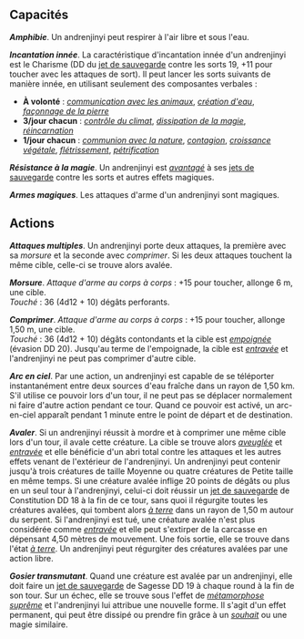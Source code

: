 ## Capacités
_**Amphibie**_. Un andrenjinyi peut respirer à l'air libre et sous l'eau.

_**Incantation innée**_. La caractéristique d'incantation innée d'un andrenjinyi est le Charisme (DD du [jet de sauvegarde](/utiliser-les-caracteristiques/#jets-de-sauvegarde) contre les sorts 19, +11 pour toucher avec les attaques de sort). Il peut lancer les sorts suivants de manière innée, en utilisant seulement des composantes verbales :
* **À volonté** : [_communication avec les animaux_](/grimoire/communication-avec-les-animaux/), [_création d'eau_](/grimoire/creation-de-nourriture-et-d-eau/), [_façonnage de la pierre_](/grimoire/faconnage-de-la-pierre/)
* **3/jour chacun** : [_contrôle du climat_](/grimoire/controle-du-climat/), [_dissipation de la magie_](/grimoire/dissipation-de-la-magie/), [_réincarnation_](/grimoire/reincarnation/)
* **1/jour chacun** : [_communion avec la nature_](/grimoire/communion-avec-la-nature/), [_contagion_](/grimoire/contagion/), [_croissance végétale_](/grimoire/croissance-vegetale/), [_flétrissement_](/grimoire/fletrissement/), [_pétrification_](/grimoire/petrification/)

_**Résistance à la magie**_. Un andrenjinyi est [_avantagé_](/utiliser-les-caracteristiques/#avantage-et-desavantage) à ses [jets de sauvegarde](/utiliser-les-caracteristiques/#jets-de-sauvegarde) contre les sorts et autres effets magiques.

_**Armes magiques**_. Les attaques d'arme d'un andrenjinyi sont magiques.

## Actions
_**Attaques multiples**_. Un andrenjinyi porte deux attaques, la première avec sa _morsure_ et la seconde avec _comprimer_. Si les deux attaques touchent la même cible, celle-ci se trouve alors avalée.

_**Morsure**_. _Attaque d'arme au corps à corps_ : +15 pour toucher, allonge 6 m, une cible.  
_Touché_ : 36 (4d12 + 10) dégâts perforants.

_**Comprimer**_. _Attaque d'arme au corps à corps_ : +15 pour toucher, allonge 1,50 m, une cible.  
_Touché_ : 36 (4d12 + 10) dégâts contondants et la cible est [_empoignée_](/gerer-la-sante-du-personnage/#empoigne) (évasion DD 20). Jusqu'au terme de l'empoignade, la cible est [_entravée_](/gerer-la-sante-du-personnage/#entrave) et l'andrenjinyi ne peut pas comprimer d'autre cible.

_**Arc en ciel**_. Par une action, un andrenjinyi est capable de se téléporter instantanément entre deux sources d'eau fraîche dans un rayon de 1,50 km. S'il utilise ce pouvoir lors d'un tour, il ne peut pas se déplacer normalement ni faire d'autre action pendant ce tour. Quand ce pouvoir est activé, un arc-en-ciel apparaît pendant 1 minute entre le point de départ et de destination.

_**Avaler**_. Si un andrenjinyi réussit à mordre et à comprimer une même cible lors d'un tour, il avale cette créature. La cible se trouve alors [_aveuglée_](/gerer-la-sante-du-personnage/#aveugle) et [_entravée_](/gerer-la-sante-du-personnage/#entrave) et elle bénéficie d'un abri total contre les attaques et les autres effets venant de l'extérieur de l'andrenjinyi. Un andrenjinyi peut contenir jusqu'à trois créatures de taille Moyenne ou quatre créatures de Petite taille en même temps. Si une créature avalée inflige 20 points de dégâts ou plus en un seul tour à l'andrenjinyi, celui-ci doit réussir un [jet de sauvegarde](/utiliser-les-caracteristiques/#jets-de-sauvegarde) de Constitution DD 18 à la fin de ce tour, sans quoi il régurgite toutes les créatures avalées, qui tombent alors [_à terre_](/gerer-la-sante-du-personnage/#a-terre) dans un rayon de 1,50 m autour du serpent. Si l'andrenjinyi est tué, une créature avalée n'est plus considérée comme [_entravée_](/gerer-la-sante-du-personnage/#entrave) et elle peut s'extirper de la carcasse en dépensant 4,50 mètres de mouvement. Une fois sortie, elle se trouve dans l'état [_à terre_](/gerer-la-sante-du-personnage/#a-terre). Un andrenjinyi peut régurgiter des créatures avalées par une action libre.

_**Gosier transmutant**_. Quand une créature est avalée par un andrenjinyi, elle doit faire un [jet de sauvegarde](/utiliser-les-caracteristiques/#jets-de-sauvegarde) de Sagesse DD 19 à chaque round à la fin de son tour. Sur un échec, elle se trouve sous l'effet de [_métamorphose suprême_](/grimoire/metamorphose-supreme/) et l'andrenjinyi lui attribue une nouvelle forme. Il s'agit d'un effet permanent, qui peut être dissipé ou prendre fin grâce à un [_souhait_](/grimoire/souhait/) ou une magie similaire.
